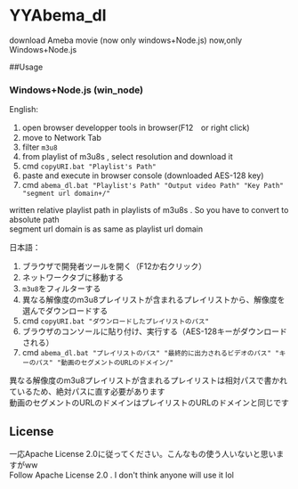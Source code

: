 # YYAbema_dl
download Ameba movie (now only windows+Node.js)
now,only Windows+Node.js

##Usage

### Windows+Node.js (win_node)
  English:  
    
  1. open browser developper tools in browser(F12　or right click)
  2. move to Network Tab
  3. filter `m3u8`
  4. from playlist of m3u8s , select resolution and download it
  5. cmd `copyURI.bat "Playlist's Path"`
  6. paste and execute in browser console (downloaded AES-128 key)
  7. cmd `abema_dl.bat "Playlist's Path" "Output video Path" "Key Path" "segment url domain+/"`
  
  written relative playlist path in playlists of m3u8s . So you have to convert to absolute path  
  segment url domain is as same as playlist url domain
    
  日本語：  
    
  1. ブラウザで開発者ツールを開く（F12か右クリック）  
  2. ネットワークタブに移動する  
  3. `m3u8`をフィルターする  
  4. 異なる解像度のm3u8プレイリストが含まれるプレイリストから、解像度を選んでダウンロードする  
  5. cmd `copyURI.bat "ダウンロードしたプレイリストのパス"`  
  6. ブラウザのコンソールに貼り付け、実行する（AES-128キーがダウンロードされる）  
  7. cmd `abema_dl.bat "プレイリストのパス" "最終的に出力されるビデオのパス" "キーのパス" "動画のセグメントのURLのドメイン/"`
    
  異なる解像度のm3u8プレイリストが含まれるプレイリストは相対パスで書かれているため、絶対パスに直す必要があります  
  動画のセグメントのURLのドメインはプレイリストのURLのドメインと同じです  

## License
一応Apache License 2.0に従ってください。こんなもの使う人いないと思いますがww  
Follow Apache License 2.0 . I don't think anyone will use it lol  
